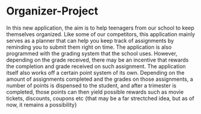 <h1> Organizer-Project</h1>
<p>In this new application, the aim is to help teenagers from our school to keep themselves organized. Like some of our competitors, this application mainly serves as a planner that can help you keep track of assignments by reminding you to 
submit them right on time. The application is also programmed with the grading system that the school uses. However, depending on the grade received, there may be an incentive that rewards the completion and grade
received on such assignment. The application itself also works off a certain point system of its own. Depending on the amount of assignments completed and the grades on those assignments, a number of points is dispensed to the student, and after
a trimester is completed, those points can then yield possible rewards such as movie tickets, discounts, coupons etc {that may be a far strectched idea, but as of now, it remains a possibility}
